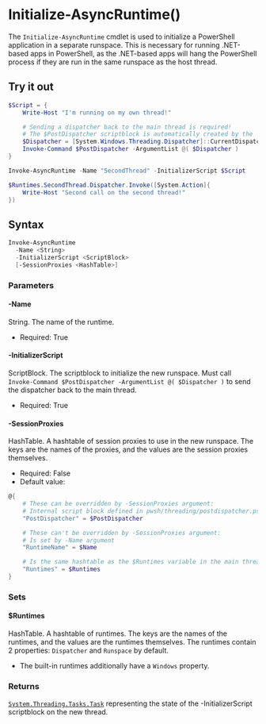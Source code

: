 # Initialize-AsyncRuntime()

The `Initialize-AsyncRuntime` cmdlet is used to initialize a PowerShell application in a separate runspace. This is necessary for running .NET-based apps in PowerShell, as the .NET-based apps will hang the PowerShell process if they are run in the same runspace as the host thread.

## Try it out

```powershell
$Script = {
    Write-Host "I'm running on my own thread!"

    # Sending a dispatcher back to the main thread is required!
    # The $PostDispatcher scriptblock is automatically created by the `Invoke-AsyncRuntime` cmdlet.
    $Dispatcher = [System.Windows.Threading.Dispatcher]::CurrentDispatcher
    Invoke-Command $PostDispatcher -ArgumentList @( $Dispatcher )
}

Invoke-AsyncRuntime -Name "SecondThread" -InitializerScript $Script

$Runtimes.SecondThread.Dispatcher.Invoke([System.Action]{
    Write-Host "Second call on the second thread!"
})
```

## Syntax

```powershell
Invoke-AsyncRuntime
  -Name <String>
  -InitializerScript <ScriptBlock>
  [-SessionProxies <HashTable>]
```

### Parameters

#### -Name
String. The name of the runtime.
- Required: True

#### -InitializerScript
ScriptBlock. The scriptblock to initialize the new runspace. Must call `Invoke-Command $PostDispatcher -ArgumentList @( $Dispatcher )` to send the dispatcher back to the main thread.
- Required: True

#### -SessionProxies
HashTable. A hashtable of session proxies to use in the new runspace. The keys are the names of the proxies, and the values are the session proxies themselves.
- Required: False
- Default value: 
```powershell
@{
    # These can be overridden by -SessionProxies argument:
    # Internal script block defined in pwsh/threading/postdispatcher.ps1
    "PostDispatcher" = $PostDispatcher

    # These can't be overridden by -SessionProxies argument:
    # Is set by -Name argument
    "RuntimeName" = $Name

    # Is the same hashtable as the $Runtimes variable in the main thread
    "Runtimes" = $Runtimes
}
```

### Sets

#### $Runtimes
HashTable. A hashtable of runtimes. The keys are the names of the runtimes, and the values are the runtimes themselves. The runtimes contain 2 properties: `Dispatcher` and `Runspace` by default.
- The built-in runtimes additionally have a `Windows` property.

### Returns
[`System.Threading.Tasks.Task`](https://learn.microsoft.com/en-us/dotnet/api/system.threading.tasks.task?view=net-7.0) representing the state of the -InitializerScript scriptblock on the new thread.